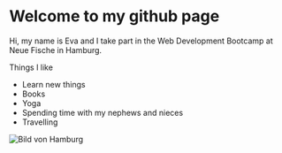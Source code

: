 # Welcome to my github page

Hi, my name is Eva and I take part in the Web Development Bootcamp at Neue Fische in Hamburg. 

Things I like
- Learn new things
- Books
- Yoga
- Spending time with my nephews and nieces
- Travelling
  
![Bild von Hamburg](https://a.cdn-hotels.com/gdcs/production19/d1430/c53e41bd-1e9b-4c80-b15b-01e81b1c4679.jpg?impolicy=fcrop&w=800&h=533&q=medium)

